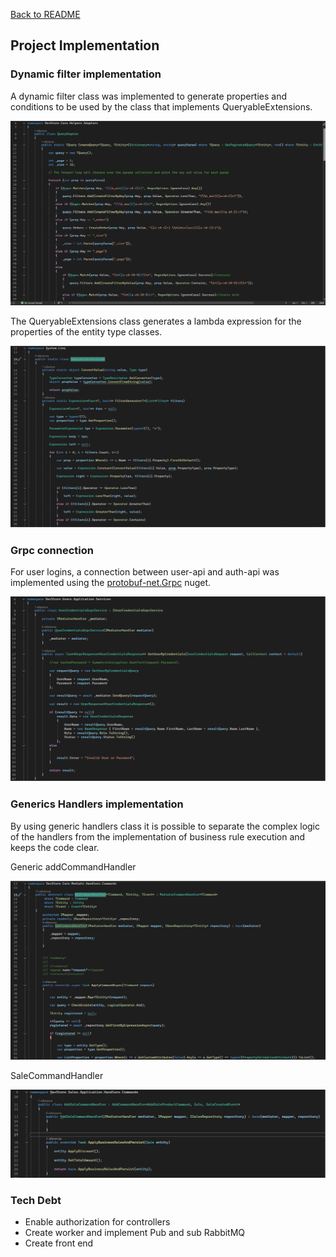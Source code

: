 [Back to README](../readme.md)

## Project Implementation

### Dynamic filter implementation

A dynamic filter class was implemented to generate properties and conditions to be used by the class that implements QueryableExtensions.

![](imgs/filter_1.png)

The QueryableExtensions class generates a lambda expression for the properties of the entity type classes.

![](imgs/filter_2.png)

### Grpc connection

For user logins, a connection between user-api and auth-api was implemented using the [protobuf-net.Grpc](https://github.com/protobuf-net/protobuf-net.Grpc) nuget.

![](imgs/grpc.png)

### Generics Handlers implementation

By using generic handlers class it is possible to separate the complex logic of the handlers from the implementation of business rule execution and keeps the code clear.

Generic addCommandHandler

![](imgs/handler_1.png)

SaleCommandHandler

![](imgs/handler_2.png)

### Tech Debt

 - Enable authorization for controllers
 - Create worker and implement Pub and sub RabbitMQ
 - Create front end